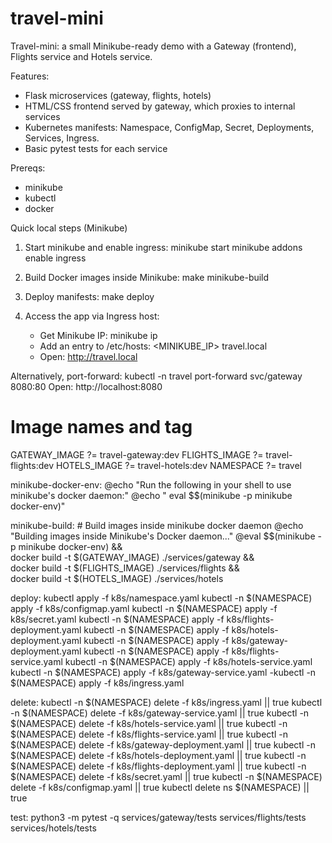  
# travel-mini

Travel-mini: a small Minikube-ready demo with a Gateway (frontend), Flights service and Hotels service.

Features:
- Flask microservices (gateway, flights, hotels)
- HTML/CSS frontend served by gateway, which proxies to internal services
- Kubernetes manifests: Namespace, ConfigMap, Secret, Deployments, Services, Ingress.
- Basic pytest tests for each service


Prereqs:
- minikube
- kubectl
- docker

Quick local steps (Minikube)
1. Start minikube and enable ingress:
   minikube start 
   minikube addons enable ingress

2. Build Docker images inside Minikube:
   make minikube-build

3. Deploy manifests:
   make deploy

4. Access the app via Ingress host:
   - Get Minikube IP: minikube ip
   - Add an entry to /etc/hosts: <MINIKUBE_IP> travel.local
   - Open: http://travel.local

Alternatively, port-forward:
   kubectl -n travel port-forward svc/gateway 8080:80
   Open: http://localhost:8080

# Image names and tag
GATEWAY_IMAGE ?= travel-gateway:dev
FLIGHTS_IMAGE ?= travel-flights:dev
HOTELS_IMAGE ?= travel-hotels:dev
NAMESPACE ?= travel

minikube-docker-env:
	@echo "Run the following in your shell to use minikube's docker daemon:"
	@echo "  eval $$(minikube -p minikube docker-env)"

minikube-build:
	# Build images inside minikube docker daemon
	@echo "Building images inside Minikube's Docker daemon..."
	@eval $$(minikube -p minikube docker-env) && \
	docker build -t $(GATEWAY_IMAGE) ./services/gateway && \
	docker build -t $(FLIGHTS_IMAGE) ./services/flights && \
	docker build -t $(HOTELS_IMAGE) ./services/hotels

deploy:
	kubectl apply -f k8s/namespace.yaml
	kubectl -n $(NAMESPACE) apply -f k8s/configmap.yaml
	kubectl -n $(NAMESPACE) apply -f k8s/secret.yaml
	kubectl -n $(NAMESPACE) apply -f k8s/flights-deployment.yaml 
	kubectl -n $(NAMESPACE) apply -f k8s/hotels-deployment.yaml
	kubectl -n $(NAMESPACE) apply -f k8s/gateway-deployment.yaml
	kubectl -n $(NAMESPACE) apply -f k8s/flights-service.yaml
	kubectl -n $(NAMESPACE) apply -f k8s/hotels-service.yaml
	kubectl -n $(NAMESPACE) apply -f k8s/gateway-service.yaml
	-kubectl -n $(NAMESPACE) apply -f k8s/ingress.yaml

delete:
	kubectl -n $(NAMESPACE) delete -f k8s/ingress.yaml || true
	kubectl -n $(NAMESPACE) delete -f k8s/gateway-service.yaml || true
	kubectl -n $(NAMESPACE) delete -f k8s/hotels-service.yaml || true
	kubectl -n $(NAMESPACE) delete -f k8s/flights-service.yaml || true
	kubectl -n $(NAMESPACE) delete -f k8s/gateway-deployment.yaml || true
	kubectl -n $(NAMESPACE) delete -f k8s/hotels-deployment.yaml || true
	kubectl -n $(NAMESPACE) delete -f k8s/flights-deployment.yaml || true
	kubectl -n $(NAMESPACE) delete -f k8s/secret.yaml || true
	kubectl -n $(NAMESPACE) delete -f k8s/configmap.yaml || true
	kubectl delete ns $(NAMESPACE) || true

test:
	python3 -m pytest -q services/gateway/tests services/flights/tests services/hotels/tests
